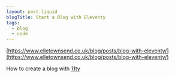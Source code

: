 ```yaml
---
layout: post.liquid
blogTitle: Start a Blog with Eleventy
tags:
  - blog
  - code
---
```


[https://www.elletownsend.co.uk/blog/posts/blog-with-eleventy/](https://www.elletownsend.co.uk/blog/posts/blog-with-eleventy/)

How to create a blog with [11ty](https://www.11ty.dev)
